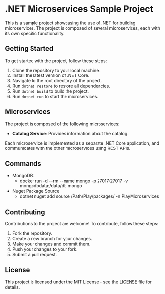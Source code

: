# .NET Microservices Sample Project

This is a sample project showcasing the use of .NET for building microservices. The project is composed of several microservices, each with its own specific functionality.

## Getting Started

To get started with the project, follow these steps:

1. Clone the repository to your local machine.
2. Install the latest version of .NET Core.
3. Navigate to the root directory of the project.
4. Run `dotnet restore` to restore all dependencies.
5. Run `dotnet build` to build the project.
6. Run `dotnet run` to start the microservices.

## Microservices

The project is composed of the following microservices:

- **Catalog Service**: Provides information about the catalog.

Each microservice is implemented as a separate .NET Core application, and communicates with the other microservices using REST APIs.

## Commands

* MongoDB: 
  * docker run -d --rm --name mongo -p 27017:27017 -v mongodbdata:/data/db mongo
* Nuget Package Source
  * dotnet nuget add source /Path/Play/packages/ -n PlayMicroservices    

## Contributing

Contributions to the project are welcome! To contribute, follow these steps:

1. Fork the repository.
2. Create a new branch for your changes.
3. Make your changes and commit them.
4. Push your changes to your fork.
5. Submit a pull request.

## License

This project is licensed under the MIT License - see the [LICENSE](LICENSE) file for details.

